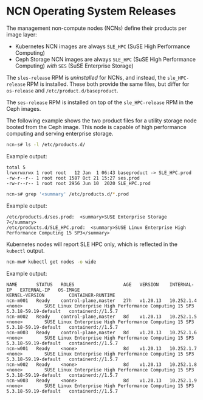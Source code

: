 # NCN Operating System Releases

The management non-compute nodes (NCNs) define their products per image layer:

* Kubernetes NCN images are always `SLE_HPC` (SuSE High Performance Computing)
* Ceph Storage NCN images are always `SLE_HPC` (SuSE High Performance Computing) _with_ `SES` (SuSE Enterprise Storage)

The `sles-release` RPM is _uninstalled_ for NCNs, and instead, the `sle_HPC-release` RPM is installed. These
both provide the same files, but differ for `os-release` and `/etc/product.d/baseproduct`.

The `ses-release` RPM is installed on top of the `sle_HPC-release` RPM in the Ceph images.

The following example shows the two product files for a utility storage node booted from the Ceph image.
This node is capable of high performance computing and serving enterprise storage.

```bash
ncn-s# ls -l /etc/products.d/
```

Example output:

```text
total 5
lrwxrwxrwx 1 root root   12 Jan  1 06:43 baseproduct -> SLE_HPC.prod
-rw-r--r-- 1 root root 1587 Oct 21 15:27 ses.prod
-rw-r--r-- 1 root root 2956 Jun 10  2020 SLE_HPC.prod
```

```bash
ncn-s# grep '<summary' /etc/products.d/*.prod
```

Example output:

```text
/etc/products.d/ses.prod:  <summary>SUSE Enterprise Storage 7</summary>
/etc/products.d/SLE_HPC.prod:  <summary>SUSE Linux Enterprise High Performance Computing 15 SP3</summary>
```

Kubernetes nodes will report SLE HPC only, which is reflected in the `kubectl` output.

```bash
ncn-mw# kubectl get nodes -o wide
```

Example output:

```text
NAME       STATUS   ROLES                  AGE   VERSION    INTERNAL-IP   EXTERNAL-IP   OS-IMAGE                                                  KERNEL-VERSION         CONTAINER-RUNTIME
ncn-m001   Ready    control-plane,master   27h   v1.20.13   10.252.1.4    <none>        SUSE Linux Enterprise High Performance Computing 15 SP3   5.3.18-59.19-default   containerd://1.5.7
ncn-m002   Ready    control-plane,master   8d    v1.20.13   10.252.1.5    <none>        SUSE Linux Enterprise High Performance Computing 15 SP3   5.3.18-59.19-default   containerd://1.5.7
ncn-m003   Ready    control-plane,master   8d    v1.20.13   10.252.1.6    <none>        SUSE Linux Enterprise High Performance Computing 15 SP3   5.3.18-59.19-default   containerd://1.5.7
ncn-w001   Ready    <none>                 8d    v1.20.13   10.252.1.7    <none>        SUSE Linux Enterprise High Performance Computing 15 SP3   5.3.18-59.19-default   containerd://1.5.7
ncn-w002   Ready    <none>                 8d    v1.20.13   10.252.1.8    <none>        SUSE Linux Enterprise High Performance Computing 15 SP3   5.3.18-59.19-default   containerd://1.5.7
ncn-w003   Ready    <none>                 8d    v1.20.13   10.252.1.9    <none>        SUSE Linux Enterprise High Performance Computing 15 SP3   5.3.18-59.19-default   containerd://1.5.7
```
